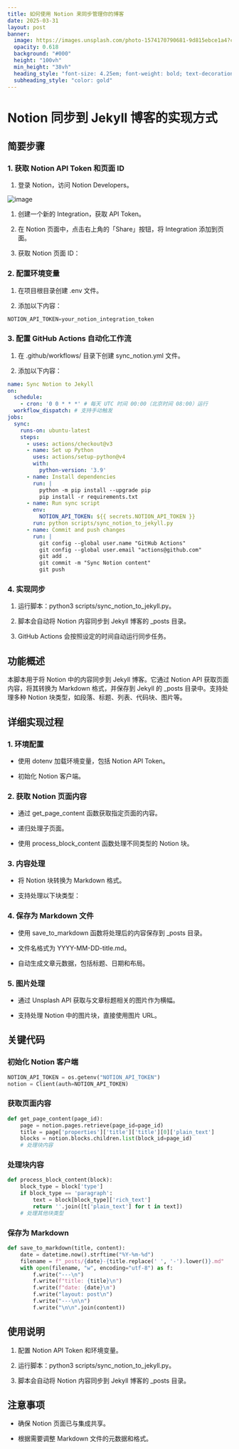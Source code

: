 ```yaml
---
title: 如何使用 Notion 来同步管理你的博客
date: 2025-03-31
layout: post
banner:
  image: https://images.unsplash.com/photo-1574170790681-9d815ebce1a4?crop=entropy&cs=tinysrgb&fit=max&fm=jpg&ixid=M3w2OTIwMzJ8MHwxfHJhbmRvbXx8fHx8fHx8fDE3NDMzOTUwODJ8&ixlib=rb-4.0.3&q=80&w=1080
  opacity: 0.618
  background: "#000"
  height: "100vh"
  min_height: "38vh"
  heading_style: "font-size: 4.25em; font-weight: bold; text-decoration: underline"
  subheading_style: "color: gold"
---
```


# Notion 同步到 Jekyll 博客的实现方式

## 简要步骤

### 1. 获取 Notion API Token 和页面 ID

1. 登录 Notion，访问 Notion Developers。

![image](https://prod-files-secure.s3.us-west-2.amazonaws.com/a7a0cc5a-89b9-4cda-8686-1fba0ca52f40/d19c1afe-dea5-4312-9333-786b0ba83054/image.png?X-Amz-Algorithm=AWS4-HMAC-SHA256&X-Amz-Content-Sha256=UNSIGNED-PAYLOAD&X-Amz-Credential=ASIAZI2LB4665YKD2BJF%2F20250331%2Fus-west-2%2Fs3%2Faws4_request&X-Amz-Date=20250331T042442Z&X-Amz-Expires=3600&X-Amz-Security-Token=IQoJb3JpZ2luX2VjEDUaCXVzLXdlc3QtMiJHMEUCIQCd4d5v2lV5S%2FehTmOvRGD81k4KwXtI6%2BZA2bVvd1sMUAIgWdz2mqZQ5tkpnBn%2FfAyTo66s6TAkBfrcDeWfSjKbxRUqiAQInf%2F%2F%2F%2F%2F%2F%2F%2F%2F%2FARAAGgw2Mzc0MjMxODM4MDUiDFdihs24icLlyf67MircA%2F%2BUjQvwg0aejBq2XTe8WhRC0%2BlmEJZnkCM4DrwgVZcdBUR%2BafBoVLss29qI%2FlFEbyDgt1PS1fwji%2B0nqk6s9sUhwXSxLqUZHsj%2BRBZdx7JvJXj%2F5J9NDWKzyCqaLd14%2Bb8Z4RdWYbZJHbSQ4dhUVCAdvKbqad8kH5L2vNbCj6NB7q2obfgshjFyajs%2FSku41Pnva18kliba%2BynqoX4PB4wczm9qK6wmoZphw2HFI0DCnwfdrueoYJrM5lJTdzb6M4vRe2zbHOOEm3hMoETi1x5AExROOvn6aHI2TKNXC6WfN0JRlr7prMpVuy6W%2BWEmA0ZaX4T8bQEQNoSrKL5i93mwEUZVrUCrVk4mxOOWc5di9ouKMnKuUsm3jxdP9AXfSr9StjEW1smFgPJuUXaiWEfzeFaoGp1RbZeBOAUtiI6S9Grz2gORfn7bKPonM9ZYKLy4tgIVs2As0uLlgGo603g5LnRxYGOJtgA6PlGiq%2BqI56YuXEkg6q%2BrasDsVwfoxoAMRzy7LTnjBn8bMZwYHX65MUYpC3c%2FveSKe4Gluyny0vjZmH9o9MelRJFWiU%2Fs%2F5iKStjROzz6H6naTmGsY5X9yVbYHyoo7odZgmvT4YIYxX9PfW6lSE%2BvtgR5MKKvqL8GOqUBGTqKXlbqB4az9TjrIdjXSypVywGERJrMz%2Ba1z5cUMTmc9hZquuvV%2BmCbS7kTSXHMcRdBvTSW4iI7sIS9yBX8kviYl6SoSQ8P21o3tErKS%2Bnx8Dk9QUJsYQXeC%2BBBV6dlNlvjb9ALm5ek7sHczDqPfWrLP5xOljZhYxwgTJ6hagRq0ktX95iyP2TbkwCIGiFrTX65btp8hIyb9qOzf%2FajniX4kHt3&X-Amz-Signature=6a0c2df8ff88d36f5ba5bd85ac6c3c64ef6cd2cb82686e62a0ee47dbbf1da161&X-Amz-SignedHeaders=host&x-id=GetObject)

1. 创建一个新的 Integration，获取 API Token。

1. 在 Notion 页面中，点击右上角的「Share」按钮，将 Integration 添加到页面。

1. 获取 Notion 页面 ID：


### 2. 配置环境变量

1. 在项目根目录创建 .env 文件。

1. 添加以下内容：

```javascript
NOTION_API_TOKEN=your_notion_integration_token
```

### 3. 配置 GitHub Actions 自动化工作流

1. 在 .github/workflows/ 目录下创建 sync_notion.yml 文件。

1. 添加以下内容：

```yaml
name: Sync Notion to Jekyll
on:
  schedule:
    - cron: '0 0 * * *' # 每天 UTC 时间 00:00（北京时间 08:00）运行
  workflow_dispatch: # 支持手动触发
jobs:
  sync:
    runs-on: ubuntu-latest
    steps:
      - uses: actions/checkout@v3
      - name: Set up Python
        uses: actions/setup-python@v4
        with:
          python-version: '3.9'
      - name: Install dependencies
        run: |
          python -m pip install --upgrade pip
          pip install -r requirements.txt
      - name: Run sync script
        env:
          NOTION_API_TOKEN: ${{ secrets.NOTION_API_TOKEN }}
        run: python scripts/sync_notion_to_jekyll.py
      - name: Commit and push changes
        run: |
          git config --global user.name "GitHub Actions"
          git config --global user.email "actions@github.com"
          git add .
          git commit -m "Sync Notion content"
          git push
```

### 4. 实现同步

1. 运行脚本：python3 scripts/sync_notion_to_jekyll.py。

1. 脚本会自动将 Notion 内容同步到 Jekyll 博客的 _posts 目录。

1. GitHub Actions 会按照设定的时间自动运行同步任务。

## 功能概述

本脚本用于将 Notion 中的内容同步到 Jekyll 博客。它通过 Notion API 获取页面内容，将其转换为 Markdown 格式，并保存到 Jekyll 的 _posts 目录中。支持处理多种 Notion 块类型，如段落、标题、列表、代码块、图片等。

## 详细实现过程

### 1. 环境配置

- 使用 dotenv 加载环境变量，包括 Notion API Token。

- 初始化 Notion 客户端。

### 2. 获取 Notion 页面内容

- 通过 get_page_content 函数获取指定页面的内容。

- 递归处理子页面。

- 使用 process_block_content 函数处理不同类型的 Notion 块。

### 3. 内容处理

- 将 Notion 块转换为 Markdown 格式。

- 支持处理以下块类型：


### 4. 保存为 Markdown 文件

- 使用 save_to_markdown 函数将处理后的内容保存到 _posts 目录。

- 文件名格式为 YYYY-MM-DD-title.md。

- 自动生成文章元数据，包括标题、日期和布局。

### 5. 图片处理

- 通过 Unsplash API 获取与文章标题相关的图片作为横幅。

- 支持处理 Notion 中的图片块，直接使用图片 URL。

## 关键代码

### 初始化 Notion 客户端

```python
NOTION_API_TOKEN = os.getenv("NOTION_API_TOKEN")
notion = Client(auth=NOTION_API_TOKEN)
```

### 获取页面内容

```python
def get_page_content(page_id):
    page = notion.pages.retrieve(page_id=page_id)
    title = page['properties']['title']['title'][0]['plain_text']
    blocks = notion.blocks.children.list(block_id=page_id)
    # 处理块内容
```

### 处理块内容

```python
def process_block_content(block):
    block_type = block['type']
    if block_type == 'paragraph':
        text = block[block_type]['rich_text']
        return ''.join([t['plain_text'] for t in text])
    # 处理其他块类型
```

### 保存为 Markdown

```python
def save_to_markdown(title, content):
    date = datetime.now().strftime("%Y-%m-%d")
    filename = f"_posts/{date}-{title.replace(' ', '-').lower()}.md"
    with open(filename, "w", encoding="utf-8") as f:
        f.write("---\n")
        f.write(f"title: {title}\n")
        f.write(f"date: {date}\n")
        f.write("layout: post\n")
        f.write("---\n\n")
        f.write("\n\n".join(content))
```

## 使用说明

1. 配置 Notion API Token 和环境变量。

1. 运行脚本：python3 scripts/sync_notion_to_jekyll.py。

1. 脚本会自动将 Notion 内容同步到 Jekyll 博客的 _posts 目录。

## 注意事项

- 确保 Notion 页面已与集成共享。

- 根据需要调整 Markdown 文件的元数据和格式。